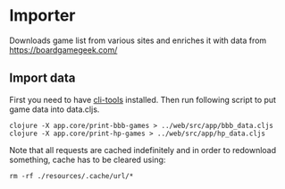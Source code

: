 # Importer

Downloads game list from various sites and enriches it with data from https://boardgamegeek.com/

## Import data

First you need to have [cli-tools](https://clojure.org/guides/getting_started#_installation_on_linux) installed. Then run following script to put game data into data.cljs.

```shell
clojure -X app.core/print-bbb-games > ../web/src/app/bbb_data.cljs
clojure -X app.core/print-hp-games > ../web/src/app/hp_data.cljs
```

Note that all requests are cached indefinitely and in order to redownload something, cache has to be cleared using:

```shell
rm -rf ./resources/.cache/url/*
```
